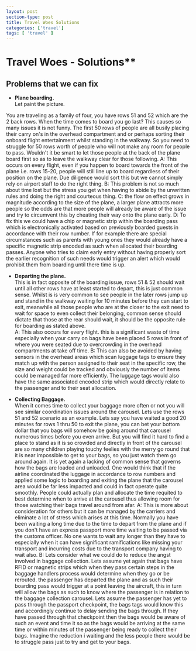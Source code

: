```yaml
---
layout: post
section-type: post
title: Travel Woes Solutions
categories: ['travel']
tags: [ 'travel' ]
---
```


# Travel Woes - Solutions**

## Problems that we can fix

- **Plane boarding.**   
Let paint the picture.

You are traveling as a family of four, you have rows 51 and 52 which are the 2 back rows. When the time comes to board you go last? This causes so many issues it is not funny. The first 50 rows of people are all busily placing their carry on's in the overhead compartment and or perhaps sorting their onboard flight entertainment whilst standing in the walkway. So you need to struggle for 50 rows worth of people who will not make any room for people to pass. Wouldn't it be smart to let those people at the back of the plane board first so as to leave the walkway clear for those following.
A: This occurs on every flight, even if you happen to board towards the front of the plane i.e. rows 15-20, people will still line up to board regardless of their position on the plane. Due diligence would sort this but we cannot simply rely on airport staff to do the right thing.
B: This problem is not so much about time lost but the stress you get when having to abide by the unwritten rules and doing the right and courteous thing.
C: the flow on effect grows in magnitude according to the size of the plane, a larger plane attracts more people so the odds are that more people will already be aware of the issue and try to circumvent this by cheating their way onto the plane early.
D: To fix this we could have a chip or magnetic strip within the boarding pass which is electronically activated based on previously boarded guests in accordance with their row number. If for example there are special circumstances such as parents with young ones they would already have a specific magnetic strip encoded as such when allocated their boarding passes. Anyone who tries to claim early entry without having properly sort the earlier recognition of such needs would trigger an alert which would prohibit them from boarding until there time is up.



- **Departing the plane.**  
This is in fact opposite of the boarding issue, rows 51 & 52 should wait until all other rows have at least started to depart, this is just common sense. Whilst is is very common to see people in the later rows jump up and stand in the walkway waiting for 10 minutes before they can start to exit, meanwhile all those people who are at the closer to the exit need to wait for space to even collect their belonging, common sense should dictate that those at the rear should wait, it should be the opposite rule for boarding as stated above.  
A: This also occurs for every flight. this is a significant waste of time especially when your carry on bags have been placed 5 rows in front of where you were seated due to overcrowding in the overhead compartments at take off time.
B: This can also be avoided by having sensors in the overhead areas which scan luggage tags to ensure they match up with the person assigned to their seat in the specific row, the size and weight could be tracked and obviously the number of items could be managed far more efficiently. The luggage tags would also have the same associated encoded strip which would directly relate to the passenger and to their seat allocation.

- **Collecting Baggage.**  
When it comes time to collect your baggage more often or not you will see similar coordination issues around the carousel. Lets use the rows 51 and 52 scenario as an example. Lets say you have waited a good 20 minutes for rows 1 thru 50 to exit the plane, you can bet your bottom dollar that you bags will somehow be going around that carousel numerous times before you even arrive. But you will find it hard to find a place to stand as it is so crowded and directly in front of the carousel are so many children playing touchy feelies with the merry go round that it is near impossible to get to your bags, so you just watch them go around again. It is yet again a lacking of common sense that governs how the bags are loaded and unloaded. One would think that if the airline coordinated the luggage in accordance to row numbers and applied some logic to boarding and exiting the plane that the carousel area would be far less impacted and could in fact operate quite smoothly. People could actually plan and allocate the time requited to best determine when to arrive at the carousel thus allowing room for those watching their bags travel around from afar.
A: This is more about consideration for others but it can be managed by the carriers and eliminate a lot of stress which arises at this time. Normally you have been waiting a long time due to the time to depart from the plane and if you don't have an express passport more time waiting to be passed via the customs officer. No one wants to wait any longer than they have to especially when it can have significant ramifications like missing your transport and incurring costs due to the transport company having to wait also.
B: Lets consider what we could do to reduce the angst involved in baggage collection. Lets assume yet again that bags have RFID or magnetic strips which when they pass certain steps in the baggage handlers process would determine when they go or be rerouted. the passenger has departed the plane and as such their boarding pass would trigger at a point leaving the aircraft, this in turn will allow the bags as such to know where the passenger is in relation to the baggage collection carousel. Lets assume the passenger has yet to pass through the passport checkpoint, the bags tags would know this and accordingly continue to delay sending the bags through. If they have passed through that checkpoint then the bags would be aware of such an event and time it so as the bags would be arriving at the same time or within minutes of the passenger being ready to collect their bags. Imagine the reduction i waiting and the less people there would be to struggle pass just to try and get to your bags.
